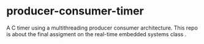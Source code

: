 # producer-consumer-timer
A C timer using a multithreading producer consumer architecture.
This repo is about the final assigment on the real-time embedded systems class .
